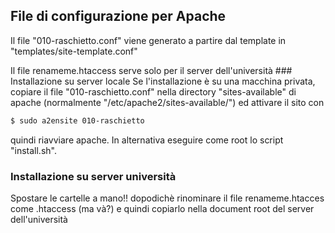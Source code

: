 ## File di configurazione per Apache

Il file "010-raschietto.conf" viene generato a partire dal template in "templates/site-template.conf"

Il file renameme.htaccess serve solo per il server dell'università ### Installazione su server locale
Se l'installazione è su una macchina privata, copiare il file "010-raschietto.conf" nella directory "sites-available" di apache (normalmente "/etc/apache2/sites-available/") ed attivare il sito con 

```bash
$ sudo a2ensite 010-raschietto
```

quindi riavviare apache. In alternativa eseguire come root lo script "install.sh".

### Installazione su server università
Spostare le cartelle a mano!! dopodichè rinominare il file renameme.htacces come .htaccess (ma và?) e quindi copiarlo nella document root del server dell'università


